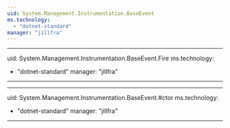 ```yaml
---
uid: System.Management.Instrumentation.BaseEvent
ms.technology: 
  - "dotnet-standard"
manager: "jillfra"
---
```


---
uid: System.Management.Instrumentation.BaseEvent.Fire
ms.technology: 
  - "dotnet-standard"
manager: "jillfra"
---

---
uid: System.Management.Instrumentation.BaseEvent.#ctor
ms.technology: 
  - "dotnet-standard"
manager: "jillfra"
---
